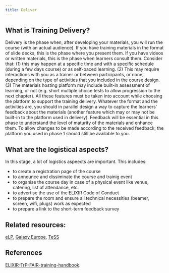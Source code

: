 ```yaml
---
title: Deliver
---
```


## What is Training Delivery?

Delivery is the phase when, after developing your materials, you will run the course (with an actual audience). If you have training materials in the format of slide decks, this is the phase where you present them. If you have videos or written materials, this is the phase when learners consult them. Consider that: (1) this may happen at a specific time and with a specific schedule (during a few days course) or as self-paced learning. (2) This may require interactions with you as a trainer or between participants, or none, depending on the type of activities that you included in the course design. (3) The materials hosting platform may include built-in assessment of learning, or not (e.g. short multiple choice tests to allow progression to the next chapter). All these features must be taken into account while choosing the platform to support the training delivery. Whatever the format and the activities are, you should in parallel design a way to capture the learners’ feedback about the materials (another feature which may or may not be built-in to the platform used in delivery). Feedback will be essential in this phase to understand the level of maturity of the materials and enhance them. To allow changes to be made according to the received feedback, the platform you used in phase 1 should still be available to you.

## What are the logistical aspects?

In this stage, a lot of logistics aspeects are important. This includes:

- to create a registration page of the course
- to announce and dissiminate the course and trainig event
- to organise the course day in case of a physical event like venue, catering, list of attendance, etc. 
- to advertise the use of the ELIXIR Code of Conduct
- to prepare the room and ensure all technical necessities (beamer, screen, wifi, plugs) work as expected
- to prepare a link to the short-term feedback survey


## Related resources: 
[eLP](https://elixir.mf.uni-lj.si/), [Galaxy Europe](https://usegalaxy.eu/), [TeSS](tess) 

## References
[ELIXIR-TrP-FAIR-training-handbook](https://elixir-europe-training.github.io/ELIXIR-TrP-FAIR-training-handbook/chapters/chapter_03/).
